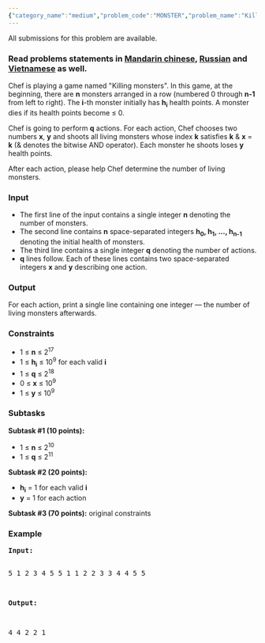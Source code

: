 ```yaml
---
{"category_name":"medium","problem_code":"MONSTER","problem_name":"Killing Monsters","languages_supported":{"0":"C","1":"CPP14","2":"JAVA","3":"PYTH","4":"PYTH 3.5","5":"PYPY","6":"CS2","7":"PAS fpc","8":"PAS gpc","9":"RUBY","10":"PHP","11":"GO","12":"NODEJS","13":"HASK","14":"rust","15":"SCALA","16":"swift","17":"D","18":"PERL","19":"FORT","20":"WSPC","21":"ADA","22":"CAML","23":"ICK","24":"BF","25":"ASM","26":"CLPS","27":"PRLG","28":"ICON","29":"SCM qobi","30":"PIKE","31":"ST","32":"NICE","33":"LUA","34":"BASH","35":"NEM","36":"LISP sbcl","37":"LISP clisp","38":"SCM guile","39":"JS","40":"ERL","41":"TCL","42":"kotlin","43":"PERL6","44":"TEXT","45":"SCM chicken","46":"CLOJ","47":"COB","48":"FS"},"max_timelimit":3,"source_sizelimit":50000,"problem_author":"chemthan","problem_tester":null,"date_added":"4-11-2017","tags":{"0":"chemthan","1":"chemthan","2":"jan18","3":"medium"},"editorial_url":"https://discuss.codechef.com/problems/MONSTER","time":{"view_start_date":1516008600,"submit_start_date":1516008600,"visible_start_date":1516008600,"end_date":1735669800},"is_direct_submittable":false,"layout":"problem"}
---
```

<span class="solution-visible-txt">All submissions for this problem are available.</span><h3>Read problems statements in <a target="_blank" 
href="http://www.codechef.com/download/translated/JAN18/mandarin/MONSTER.pdf">Mandarin chinese</a>, <a target="_blank" 
href="http://www.codechef.com/download/translated/JAN18/russian/MONSTER.pdf">Russian</a> and <a target="_blank" 
href="http://www.codechef.com/download/translated/JAN18/vietnamese/MONSTER.pdf">Vietnamese</a> as well.</h3>

<p>Chef is playing a game named "Killing monsters". In this game, at the beginning, there are <b>n</b> monsters arranged in a row (numbered 0 through <b>n-1</b> from left to right). The <b>i</b>-th monster initially has <b>h<sub>i</sub></b> health points. A monster dies if its health points become ≤ 0.</p>
<p>Chef is going to perform <b>q</b> actions. For each action, Chef chooses two numbers <b>x</b>, <b>y</b> and shoots all living monsters whose index <b>k</b> satisfies <b>k</b> & <b>x</b> = <b>k</b> (& denotes the bitwise AND operator). Each monster he shoots loses <b>y</b> health points.</p>
<p>After each action, please help Chef determine the number of living monsters.</p>

<h3>Input</h3>
<p><ul>
<li>The first line of the input contains a single integer <b>n</b> denoting the number of monsters.</li>
<li>The second line contains <b>n</b> space-separated integers <b>h<sub>0</sub>, h<sub>1</sub>, ..., h<sub>n-1</sub></b> denoting the initial health of monsters.</li>
<li>The third line contains a single integer <b>q</b> denoting the number of actions.</li>
<li><b>q</b> lines follow. Each of these lines contains two space-separated integers <b>x</b> and <b>y</b> describing one action.</li>
</ul></p>

<h3>Output</h3>
<p>For each action, print a single line containing one integer — the number of living monsters afterwards.</p>

<h3>Constraints</h3>
<ul>
<li>1 ≤ <b>n</b> ≤ 2<sup>17</sup></li>
<li>1 ≤ <b>h<sub>i</sub></b> ≤ 10<sup>9</sup> for each valid <b>i</b></li>
<li>1 ≤ <b>q</b> ≤ 2<sup>18</sup></li>
<li>0 ≤ <b>x</b> ≤ 10<sup>9</sup></li>
<li>1 ≤ <b>y</b> ≤ 10<sup>9</sup></li>
</ul>

<h3>Subtasks</h3>
<p><b>Subtask #1 (10 points):</b> 
<ul>
<li>1 ≤ <b>n</b> ≤ 2<sup>10</sup></li>
<li>1 ≤ <b>q</b> ≤ 2<sup>11</sup></li>
</ul>
</p>

<p><b>Subtask #2 (20 points):</b>
<ul>
<li><b>h<sub>i</sub></b> = 1 for each valid <b>i</b></li>
<li><b>y</b> = 1 for each action</li>
</ul>
</p>

<p><b>Subtask #3 (70 points):</b> original constraints</p>

<h3>Example</h3>
<pre><b>Input:</b>

5
1 2 3 4 5
5
1 1
2 2
3 3
4 4
5 5

<b>Output:</b>

4
4
2
2
1
</pre>
